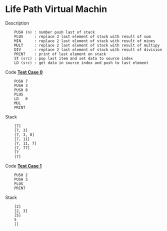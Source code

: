 # Life Path Virtual Machin

Description
```
    PUSH (n) : number push last of stack
    PLUS     : replace 2 last element of stack with result of sum
    MIN      : replace 2 last element of stack with result of mines
    MULT     : replace 2 last element of stack with result of multipy
    DIV      : replace 2 last element of stack with result of division
    PRINT    : print of last element on stack
    ST (src) : pop last item and set data to source index 
    LD (src) : get data in source index and push to last element
```

Code [**Test Case 0**](https://github.com/NIT98/lifepath/blob/master/test/0)<br>
```
    PUSH 7
    PUSH 3
    PUSH 8
    PLUS   
    LD   0
    MUL
    PRINT
```
Stack 
```
    [7]
    [7, 3]
    [7, 3, 8]
    [7, 11]
    [7, 11, 7]
    [7, 77]
    77
    [7]
```

Code [**Test Case 1**](https://github.com/NIT98/lifepath/blob/master/test/1)<br>
```
    PUSH 2
    PUSH 3
    PLUS
    PRINT
```
Stack
```
    [2]
    [2, 3]
    [5]
    5
    []
```
